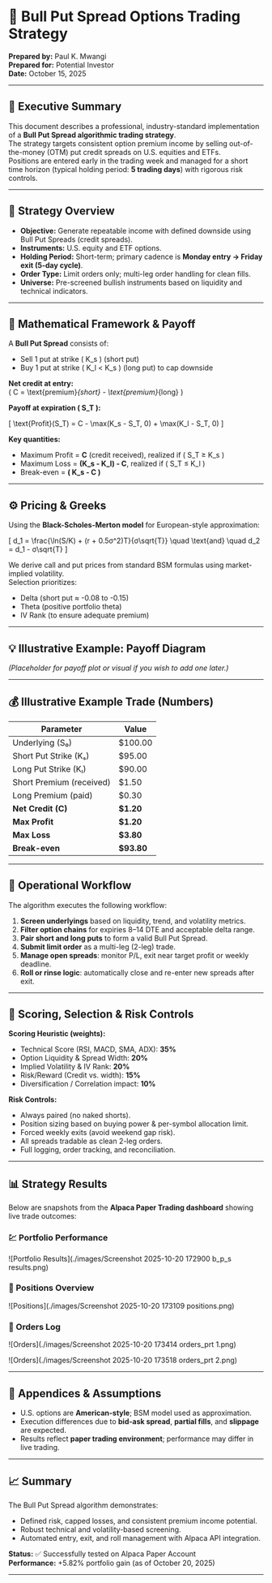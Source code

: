 # 📘 Bull Put Spread Options Trading Strategy

**Prepared by:** Paul K. Mwangi  
**Prepared for:** Potential Investor  
**Date:** October 15, 2025  

---

## 🧭 Executive Summary

This document describes a professional, industry-standard implementation of a **Bull Put Spread algorithmic trading strategy**.  
The strategy targets consistent option premium income by selling out-of-the-money (OTM) put credit spreads on U.S. equities and ETFs.  
Positions are entered early in the trading week and managed for a short time horizon (typical holding period: **5 trading days**) with rigorous risk controls.

---

## 🎯 Strategy Overview

- **Objective:** Generate repeatable income with defined downside using Bull Put Spreads (credit spreads).  
- **Instruments:** U.S. equity and ETF options.  
- **Holding Period:** Short-term; primary cadence is **Monday entry → Friday exit (5-day cycle)**.  
- **Order Type:** Limit orders only; multi-leg order handling for clean fills.  
- **Universe:** Pre-screened bullish instruments based on liquidity and technical indicators.

---

## 🧮 Mathematical Framework & Payoff

A **Bull Put Spread** consists of:

- Sell 1 put at strike \( K_s \) (short put)  
- Buy 1 put at strike \( K_l < K_s \) (long put) to cap downside  

**Net credit at entry:**  
\( C = \text{premium}_{short} - \text{premium}_{long} \)

**Payoff at expiration \( S_T \):**

\[
\text{Profit}(S_T) = C - \max(K_s - S_T, 0) + \max(K_l - S_T, 0)
\]

**Key quantities:**
- Maximum Profit = **C** (credit received), realized if \( S_T ≥ K_s \)
- Maximum Loss = **(K_s - K_l) - C**, realized if \( S_T ≤ K_l \)
- Break-even = **\( K_s - C \)**

---

## ⚙️ Pricing & Greeks

Using the **Black-Scholes-Merton model** for European-style approximation:

\[
d_1 = \frac{\ln(S/K) + (r + 0.5σ^2)T}{σ\sqrt{T}}
\quad \text{and} \quad
d_2 = d_1 - σ\sqrt{T}
\]

We derive call and put prices from standard BSM formulas using market-implied volatility.  
Selection prioritizes:
- Delta (short put ≈ -0.08 to -0.15)  
- Theta (positive portfolio theta)  
- IV Rank (to ensure adequate premium)

---

## 💡 Illustrative Example: Payoff Diagram

*(Placeholder for payoff plot or visual if you wish to add one later.)*

---

## 💰 Illustrative Example Trade (Numbers)

| Parameter | Value |
|------------|--------|
| Underlying (S₀) | $100.00 |
| Short Put Strike (Kₛ) | $95.00 |
| Long Put Strike (Kₗ) | $90.00 |
| Short Premium (received) | $1.50 |
| Long Premium (paid) | $0.30 |
| **Net Credit (C)** | **$1.20** |
| **Max Profit** | **$1.20** |
| **Max Loss** | **$3.80** |
| **Break-even** | **$93.80** |

---

## 🧩 Operational Workflow

The algorithm executes the following workflow:
1. **Screen underlyings** based on liquidity, trend, and volatility metrics.  
2. **Filter option chains** for expiries 8–14 DTE and acceptable delta range.  
3. **Pair short and long puts** to form a valid Bull Put Spread.  
4. **Submit limit order** as a multi-leg (2-leg) trade.  
5. **Manage open spreads**: monitor P/L, exit near target profit or weekly deadline.  
6. **Roll or rinse logic**: automatically close and re-enter new spreads after exit.

---

## 🧠 Scoring, Selection & Risk Controls

**Scoring Heuristic (weights):**
- Technical Score (RSI, MACD, SMA, ADX): **35%**  
- Option Liquidity & Spread Width: **20%**  
- Implied Volatility & IV Rank: **20%**  
- Risk/Reward (Credit vs. width): **15%**  
- Diversification / Correlation impact: **10%**

**Risk Controls:**
- Always paired (no naked shorts).  
- Position sizing based on buying power & per-symbol allocation limit.  
- Forced weekly exits (avoid weekend gap risk).  
- All spreads tradable as clean 2-leg orders.  
- Full logging, order tracking, and reconciliation.

---

## 📊 Strategy Results

Below are snapshots from the **Alpaca Paper Trading dashboard** showing live trade outcomes:

### 💹 Portfolio Performance
![Portfolio Results](./images/Screenshot 2025-10-20 172900 b_p_s results.png)

### 📁 Positions Overview
![Positions](./images/Screenshot 2025-10-20 173109 positions.png)

### 📜 Orders Log
![Orders](./images/Screenshot 2025-10-20 173414 orders_prt 1.png)

![Orders](./images/Screenshot 2025-10-20 173518 orders_prt 2.png)

---

## 📎 Appendices & Assumptions

- U.S. options are **American-style**; BSM model used as approximation.  
- Execution differences due to **bid-ask spread**, **partial fills**, and **slippage** are expected.  
- Results reflect **paper trading environment**; performance may differ in live trading.

---

## 📈 Summary

The Bull Put Spread algorithm demonstrates:
- Defined risk, capped losses, and consistent premium income potential.  
- Robust technical and volatility-based screening.  
- Automated entry, exit, and roll management with Alpaca API integration.  

**Status:** ✅ Successfully tested on Alpaca Paper Account  
**Performance:** +5.82% portfolio gain (as of October 20, 2025)

---

